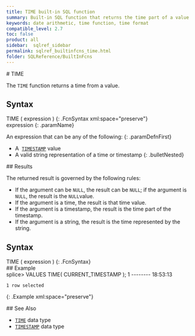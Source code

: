 ```yaml
---
title: TIME built-in SQL function
summary: Built-in SQL function that returns the time part of a value
keywords: date arithmetic, time function, time format
compatible_level: 2.7
toc: false
product: all
sidebar:  sqlref_sidebar
permalink: sqlref_builtinfcns_time.html
folder: SQLReference/BuiltInFcns
---
```

<section>
<div class="TopicContent" data-swiftype-index="true" markdown="1">
# TIME

The `TIME` function returns a time from a value.

## Syntax

<div class="fcnWrapperWide" markdown="1">
    TIME ( expression )
{: .FcnSyntax xml:space="preserve"}

</div>
<div class="paramList" markdown="1">
expression
{: .paramName}

An expression that can be any of the following:
{: .paramDefnFirst}

* A &nbsp;[`TIMESTAMP`](sqlref_builtinfcns_timestamp.html) value
* A valid string representation of a time or timestamp
{: .bulletNested}

</div>
## Results

The returned result is governed by the following rules:

* If the argument can be `NULL`, the result can be `NULL`; if the
  argument is `NULL`, the result is the `NULL`value.
* If the argument is a time, the result is that time value.
* If the argument is a timestamp, the result is the time part of the
  timestamp.
* If the argument is a string, the result is the time represented by the
  string.

## Syntax

<div class="fcnWrapperWide" markdown="1">
    TIME ( expression )
{: .FcnSyntax}

</div>
## Example

<div class="preWrapper" markdown="1">
    splice> VALUES TIME( CURRENT_TIMESTAMP );
    1
    --------
    18:53:13

    1 row selected
{: .Example xml:space="preserve"}

</div>
## See Also

* [`TIME`](sqlref_builtinfcns_time.html) data type
* [`TIMESTAMP`](sqlref_builtinfcns_timestamp.html) data type

</div>
</section>
